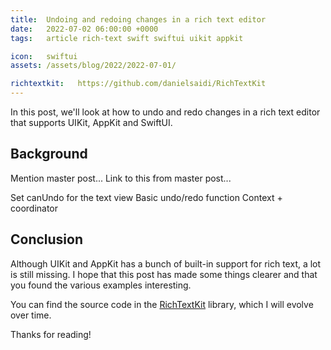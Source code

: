 ```yaml
---
title:  Undoing and redoing changes in a rich text editor
date:   2022-07-02 06:00:00 +0000
tags:   article rich-text swift swiftui uikit appkit

icon:   swiftui
assets: /assets/blog/2022/2022-07-01/

richtextkit:   https://github.com/danielsaidi/RichTextKit
---
```


In this post, we'll look at how to undo and redo changes in a rich text editor that supports UIKit, AppKit and SwiftUI.


## Background

Mention master post...
Link to this from master post...

Set canUndo for the text view
Basic undo/redo function
Context + coordinator


## Conclusion

Although UIKit and AppKit has a bunch of built-in support for rich text, a lot is still missing. I hope that this post has made some things clearer and that you found the various examples interesting. 

You can find the source code in the [RichTextKit]({{page.richtextkit}}) library, which I will evolve over time.

Thanks for reading!